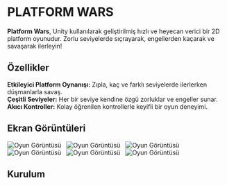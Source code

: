 # PLATFORM WARS

**Platform Wars**, Unity kullanılarak geliştirilmiş hızlı ve heyecan verici bir 2D platform oyunudur. Zorlu seviyelerde sıçrayarak, engellerden kaçarak ve savaşarak ilerleyin!

## Özellikler

   **Etkileyici Platform Oynanışı:** Zıpla, kaç ve farklı seviyelerde ilerlerken düşmanlarla savaş.<br>
   **Çeşitli Seviyeler:** Her bir seviye kendine özgü zorluklar ve engeller sunar.<br>
   **Akıcı Kontroller:** Kolay öğrenilen kontrollerle keyifli bir oyun deneyimi.<br>
   
## Ekran Görüntüleri

![Oyun Görüntüsü](https://imgur.com/OgcXUsa.jpg)
&nbsp;
![Oyun Görüntüsü](https://imgur.com/8W8fh6d.jpg)
&nbsp;
![Oyun Görüntüsü](https://imgur.com/HQAEev6.jpg)
&nbsp;
![Oyun Görüntüsü](https://imgur.com/MQo3ZIs.jpg)
&nbsp;
![Oyun Görüntüsü](https://imgur.com/oTLesaB.jpg)
&nbsp;
![Oyun Görüntüsü](https://imgur.com/NW6uO8c.jpg)
&nbsp;

## Kurulum

